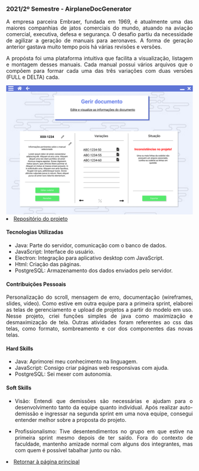 ### 2021/2º Semestre - AirplaneDocGenerator
<p align="justify">A empresa parceira Embraer, fundada em 1969, é atualmente uma das maiores companhias de jatos comerciais do mundo, atuando na aviação comercial, executiva, defesa e segurança. O desafio partiu da necessidade de agilizar a geração de manuais para aeronaves. A forma de geração anterior gastava muito tempo pois há várias revisões e versões.</p>
<p align="justify">A propósta foi uma plataforma intuitiva que facilita a visualização, listagem e montagem desses manuais. Cada manual possui vários arquivos que o compõem para formar cada uma das três variações com duas versões (FULL e DELTA) cada.</p>

<img src="https://raw.githubusercontent.com/Syank/AirplaneDocGenerator/sprint-3/doc/mockups/sprint%202/GerirManual.png">
 
 <li><a href="https://github.com/Syank/AirplaneDocGenerator">Repositório do projeto</a></li>
 
 #### Tecnologias Utilizadas
- Java: Parte do servidor, comunicação com o banco de dados.
- JavaScript: Interface do usuário.
- Electron: Integração para aplicativo desktop com JavaScript.
- Html: Criação das páginas.
- PostgreSQL: Armazenamento dos dados enviados pelo servidor.

#### Contribuições Pessoais
<p align="justify">Personalização do scroll, mensagem de erro, documentação (wireframes, slides, vídeo). Como estive em outra equipe para a primeira sprint, elaborei as telas de gerenciamento e upload de projetos a partir do modelo em uso. Nesse projeto, criei funções simples de java como maximização e desmaximização de tela. Outras atividades foram referentes ao css das telas, como formato, sombreamento e cor dos componentes das novas telas.</p>

#### Hard Skills
- Java: Aprimorei meu conhecimento na linguagem. 
- JavaScript: Consigo criar páginas web responsivas com ajuda.
- PostgreSQL: Sei mexer com autonomia.

#### Soft Skills
- <p align="justify">Visão: Entendi que demissões são necessárias e ajudam para o desenvolvimento tanto da equipe quanto individual. Após realizar auto-demissão e ingressar na segunda sprint em uma nova equipe, consegui entender melhor sobre a proposta do projeto.</p>
- <p align="justify">Profissionalismo: Tive desentendimentos no grupo em que estive na primeira sprint mesmo depois de ter saído. Fora do contexto de faculdade, mantenho amizade normal com alguns dos integrantes, mas com quem é possível tabalhar junto ou não.</p>

<li><a href="https://github.com/YamadaYuu/Portifolio/blob/main/README.md">Retornar à página principal</a></li>
